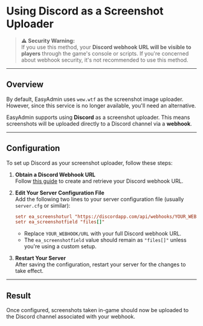 # Using Discord as a Screenshot Uploader

> **⚠️ Security Warning:**  
> If you use this method, your **Discord webhook URL will be visible to players** through the game's console or scripts. If you're concerned about webhook security, it's not recommended to use this method.

---

## Overview

By default, EasyAdmin uses `wew.wtf` as the screenshot image uploader. However, since this service is no longer available, you'll need an alternative.

EasyAdmin supports using **Discord** as a screenshot uploader. This means screenshots will be uploaded directly to a Discord channel via a **webhook**.

---

## Configuration

To set up Discord as your screenshot uploader, follow these steps:

1. **Obtain a Discord Webhook URL**  
   Follow [this guide](webhook.md) to create and retrieve your Discord webhook URL.

2. **Edit Your Server Configuration File**  
   Add the following two lines to your server configuration file (usually `server.cfg` or similar):

   ```ini
   setr ea_screenshoturl "https://discordapp.com/api/webhooks/YOUR_WEBHOOK/URL"
   setr ea_screenshotfield "files[]"
   ```

   - Replace `YOUR_WEBHOOK/URL` with your full Discord webhook URL.
   - The `ea_screenshotfield` value should remain as `"files[]"` unless you're using a custom setup.

3. **Restart Your Server**  
   After saving the configuration, restart your server for the changes to take effect.

---

## Result

Once configured, screenshots taken in-game should now be uploaded to the Discord channel associated with your webhook. 
